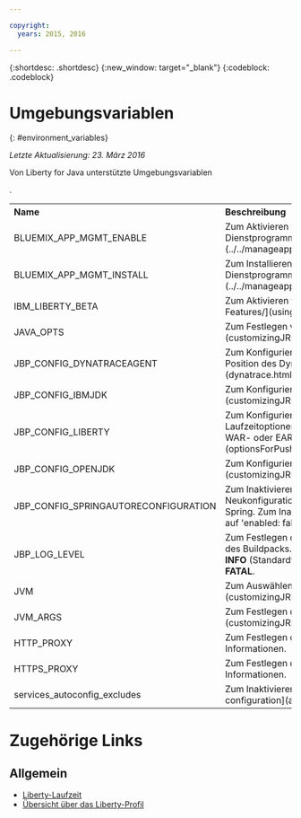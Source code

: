 ```yaml
---

copyright:
  years: 2015, 2016

---
```


{:shortdesc: .shortdesc}
{:new_window: target="_blank"}
{:codeblock: .codeblock}


# Umgebungsvariablen
{: #environment_variables}

*Letzte Aktualisierung: 23. März 2016*

Von Liberty for Java unterstützte Umgebungsvariablen

<table>
<tr>
<th align="left">Name</th>
<th align="left">Beschreibung</th>
</tr>

<tr>
<td>BLUEMIX_APP_MGMT_ENABLE</td>
<td>Zum Aktivieren von [App-Management-Dienstprogrammen](../../manageapps/app_mng.html).</td>
</tr>

<tr>
<td>BLUEMIX_APP_MGMT_INSTALL</td>
<td>Zum Installieren von [App-Management-Dienstprogrammen](../../manageapps/app_mng.html).</td>
</tr>

<tr>
<td>IBM_LIBERTY_BETA</td>
<td>Zum Aktivieren von [Liberty-Beta-Features/](usingBetaFeatures.html).</td>
</tr>

<tr>
<td>JAVA_OPTS</td>
<td>Zum Festlegen von [Java-Optionen](customizingJRE.html).</td>
</tr>

<tr>
<td>JBP_CONFIG_DYNATRACEAGENT</td>
<td>Zum Konfigurieren der [Informationen zur Position des Dynatrace-Agenten](dynatrace.html#configuring_liberty_app).</td>
</tr>

<tr>
<td>JBP_CONFIG_IBMJDK </td>
<td>Zum Konfigurieren der [IBM JRE-Version](customizingJRE.html).</td>
</tr>

<tr>
<td>JBP_CONFIG_LIBERTY</td>
<td>Zum Konfigurieren verschiedener Liberty-Laufzeitoptionen, wie z. B. [Features für WAR- oder EAR-Dateien](optionsForPushing.html#stand_alone_apps).</td>
</tr>

<tr>
<td>JBP_CONFIG_OPENJDK</td>
<td>Zum Konfigurieren der [OpenJDK-Version](customizingJRE.html)</td>.
</tr>

<tr>
<td>JBP_CONFIG_SPRINGAUTORECONFIGURATION </td>
<td>Zum Inaktivieren der automatischen Neukonfiguration durch das Framework Spring. Zum Inaktivieren legen Sie den Wert auf 'enabled: false' fest. </td>
</tr>

<tr>
<td>JBP_LOG_LEVEL</td>
<td>Zum Festlegen der Protokollierungsebene des Buildpacks. Mögliche Werte: <b>DEBUG</b>, <b>INFO</b> (Standardwert), <b>WARN</b>, <b>ERROR</b> oder <b>FATAL</b>.</td>
</tr>

<tr>
<td>JVM</td>
<td>Zum Auswählen des [JRE-Typs](customizingJRE.html).</td>
</tr>

<tr>
<td>JVM_ARGS</td>
<td>Zum Festlegen der [JVM-Argumente](customizingJRE.html).</td>
</tr>

<tr>
<td>HTTP_PROXY</td>
<td>Zum Festlegen der Proxy-Server-Informationen.</td>
</tr>

<tr>
<td>HTTPS_PROXY</td>
<td>Zum Festlegen der Proxy-Server-Informationen.</td>
</tr>

<tr>
<td>services_autoconfig_excludes</td>
<td>Zum Inaktivieren des Service [auto-configuration](autoConfig.html#opting_out).</td>
</tr>
</table>

# Zugehörige Links
## Allgemein
* [Liberty-Laufzeit](index.html)
* [Übersicht über das Liberty-Profil](http://www-01.ibm.com/support/knowledgecenter/SSAW57_8.5.5/com.ibm.websphere.wlp.nd.doc/ae/cwlp_about.html)
